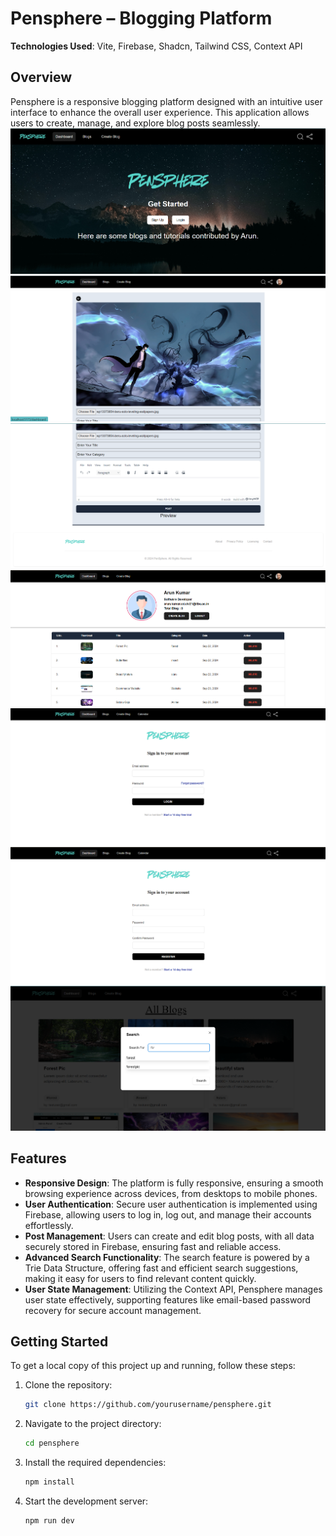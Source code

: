 # Pensphere – Blogging Platform

**Technologies Used**: Vite, Firebase, Shadcn, Tailwind CSS, Context API

## Overview

Pensphere is a responsive blogging platform designed with an intuitive user interface to enhance the overall user experience. This application allows users to create, manage, and explore blog posts seamlessly.
![Homepage](https://github.com/arunks2003/images/blob/main/penshpere_img/homepage.png)
![Post Creation](https://github.com/arunks2003/images/blob/main/penshpere_img/create_vlogs.png)
![Post Creation](https://github.com/arunks2003/images/blob/main/penshpere_img/create_vlogs2.png)
![User Dashboard](https://github.com/arunks2003/images/blob/main/penshpere_img/dashboard.png)
![User Authentication](https://github.com/arunks2003/images/blob/main/penshpere_img/Screenshot%202024-10-15%20114043.png)
![User Registration](https://github.com/arunks2003/images/blob/main/penshpere_img/Screenshot%202024-10-15%20114059.png)
![Search Functionality](https://github.com/arunks2003/images/blob/main/penshpere_img/search_func.png)

## Features

- **Responsive Design**: The platform is fully responsive, ensuring a smooth browsing experience across devices, from desktops to mobile phones.
- **User Authentication**: Secure user authentication is implemented using Firebase, allowing users to log in, log out, and manage their accounts effortlessly.
- **Post Management**: Users can create and edit blog posts, with all data securely stored in Firebase, ensuring fast and reliable access.
- **Advanced Search Functionality**: The search feature is powered by a Trie Data Structure, offering fast and efficient search suggestions, making it easy for users to find relevant content quickly.
- **User State Management**: Utilizing the Context API, Pensphere manages user state effectively, supporting features like email-based password recovery for secure account management.

## Getting Started

To get a local copy of this project up and running, follow these steps:

1. Clone the repository:
   ```bash
   git clone https://github.com/yourusername/pensphere.git
2. Navigate to the project directory:
   ```bash
   cd pensphere
3. Install the required dependencies:
   ```bash
   npm install
4. Start the development server:
   ```bash
   npm run dev
 
